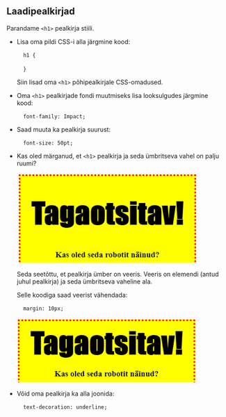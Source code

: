 ## Laadipealkirjad

Parandame `<h1>` pealkirja stiili.

+ Lisa oma pildi CSS-i alla järgmine kood:
    
        h1 {
        
        }
        
    
    Siin lisad oma `<h1>` põhipealkirjale CSS-omadused.

+ Oma `<h1>` pealkirjade fondi muutmiseks lisa looksulgudes järgmine kood:
    
        font-family: Impact;
        

+ Saad muuta ka pealkirja suurust:
    
        font-size: 50pt;
        

+ Kas oled märganud, et `<h1>` pealkirja ja seda ümbritseva vahel on palju ruumi?
    
    ![kuvatõmmis](images/wanted-h1-margin.png)
    
    Seda seetõttu, et pealkirja ümber on veeris. Veeris on elemendi (antud juhul pealkirja) ja seda ümbritseva vaheline ala.
    
    Selle koodiga saad veerist vähendada:
    
        margin: 10px;
        
    
    ![kuvatõmmis](images/wanted-h1-margin-small.png)

+ Võid oma pealkirja ka alla joonida:
    
        text-decoration: underline;